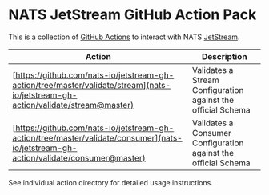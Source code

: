 # NATS JetStream GitHub Action Pack

This is a collection of [GitHub Actions](https://github.com/features/actions) to interact with NATS [JetStream](https://github.com/nats-io/jetstream#readme).

|Action|Description|
|------|-----------|
|[https://github.com/nats-io/jetstream-gh-action/tree/master/validate/stream](nats-io/jetstream-gh-action/validate/stream@master)|Validates a Stream Configuration against the official Schema|
|[https://github.com/nats-io/jetstream-gh-action/tree/master/validate/consumer](nats-io/jetstream-gh-action/validate/consumer@master)|Validates a Consumer Configuration against the official Schema|

See individual action directory for detailed usage instructions.
